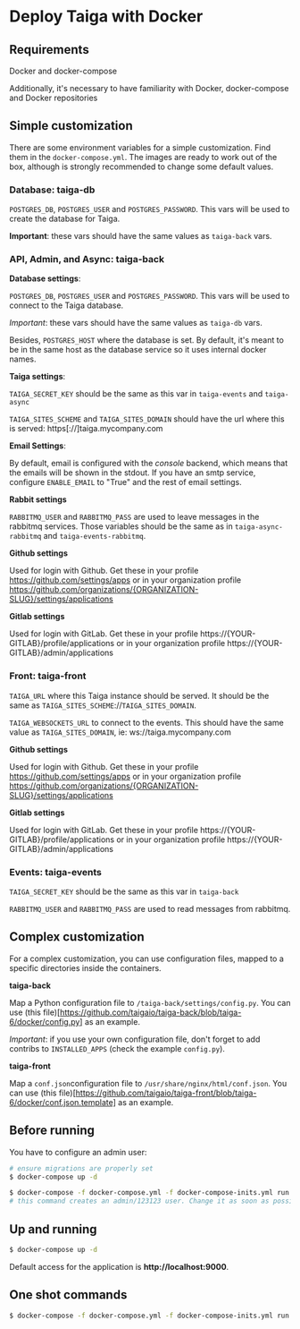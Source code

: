 # Deploy Taiga with Docker

## Requirements

Docker and docker-compose

Additionally, it's necessary to have familiarity with Docker, docker-compose and Docker repositories

## Simple customization

There are some environment variables for a simple customization. Find them in the `docker-compose.yml`. The images are ready to work out of the box, although is strongly recommended to change some default values.

### Database: taiga-db

`POSTGRES_DB`, `POSTGRES_USER` and `POSTGRES_PASSWORD`. This vars will be used to create the database for Taiga.

**Important**: these vars should have the same values as `taiga-back` vars.

### API, Admin, and Async: taiga-back

**Database settings**:

`POSTGRES_DB`, `POSTGRES_USER` and `POSTGRES_PASSWORD`. This vars will be used to connect to the Taiga database.

*Important*: these vars should have the same values as `taiga-db` vars.

Besides, `POSTGRES_HOST` where the database is set. By default, it's meant to be in the same host as the database service so it uses internal docker names.

**Taiga settings**:

`TAIGA_SECRET_KEY` should be the same as this var in `taiga-events` and `taiga-async`

`TAIGA_SITES_SCHEME` and `TAIGA_SITES_DOMAIN` should have the url where this is served: https[://]taiga.mycompany.com

**Email Settings**:

By default, email is configured with the *console* backend, which means that the emails will be shown in the stdout.
If you have an smtp service, configure `ENABLE_EMAIL` to "True" and the rest of email settings.

**Rabbit settings**

`RABBITMQ_USER` and `RABBITMQ_PASS` are used to leave messages in the rabbitmq services. Those variables should be the same as in `taiga-async-rabbitmq` and `taiga-events-rabbitmq`.

**Github settings**

Used for login with Github.
Get these in your profile https://github.com/settings/apps or in your organization profile https://github.com/organizations/{ORGANIZATION-SLUG}/settings/applications

**Gitlab settings**

Used for login with GitLab.
Get these in your profile https://{YOUR-GITLAB}/profile/applications or in your organization profile https://{YOUR-GITLAB}/admin/applications


### Front: taiga-front

`TAIGA_URL` where this Taiga instance should be served. It should be the same as `TAIGA_SITES_SCHEME`://`TAIGA_SITES_DOMAIN`.

`TAIGA_WEBSOCKETS_URL` to connect to the events. This should have the same value as `TAIGA_SITES_DOMAIN`, ie: ws://taiga.mycompany.com

**Github settings**

Used for login with Github.
Get these in your profile https://github.com/settings/apps or in your organization profile https://github.com/organizations/{ORGANIZATION-SLUG}/settings/applications

**Gitlab settings**

Used for login with GitLab.
Get these in your profile https://{YOUR-GITLAB}/profile/applications or in your organization profile https://{YOUR-GITLAB}/admin/applications


### Events: taiga-events

`TAIGA_SECRET_KEY` should be the same as this var in `taiga-back`

`RABBITMQ_USER` and `RABBITMQ_PASS` are used to read messages from rabbitmq.

## Complex customization

For a complex customization, you can use configuration files, mapped to a specific directories inside the containers.

**taiga-back**

Map a Python configuration file to `/taiga-back/settings/config.py`. You can use (this file)[https://github.com/taigaio/taiga-back/blob/taiga-6/docker/config.py] as an example.

*Important*: if you use your own configuration file, don't forget to add contribs to `INSTALLED_APPS` (check the example `config.py`).

**taiga-front**

Map a `conf.json`configuration file to `/usr/share/nginx/html/conf.json`. You can use (this file)[https://github.com/taigaio/taiga-front/blob/taiga-6/docker/conf.json.template] as an example.

## Before running

You have to configure an admin user:
```sh
# ensure migrations are properly set
$ docker-compose up -d

$ docker-compose -f docker-compose.yml -f docker-compose-inits.yml run --rm taiga-manage loaddata initial_user
# this command creates an admin/123123 user. Change it as soon as possible.
```

## Up and running

```sh
$ docker-compose up -d
```

Default access for the application is **http://localhost:9000**.

## One shot commands

```sh
$ docker-compose -f docker-compose.yml -f docker-compose-inits.yml run --rm taiga-manage [COMMAND]
```
